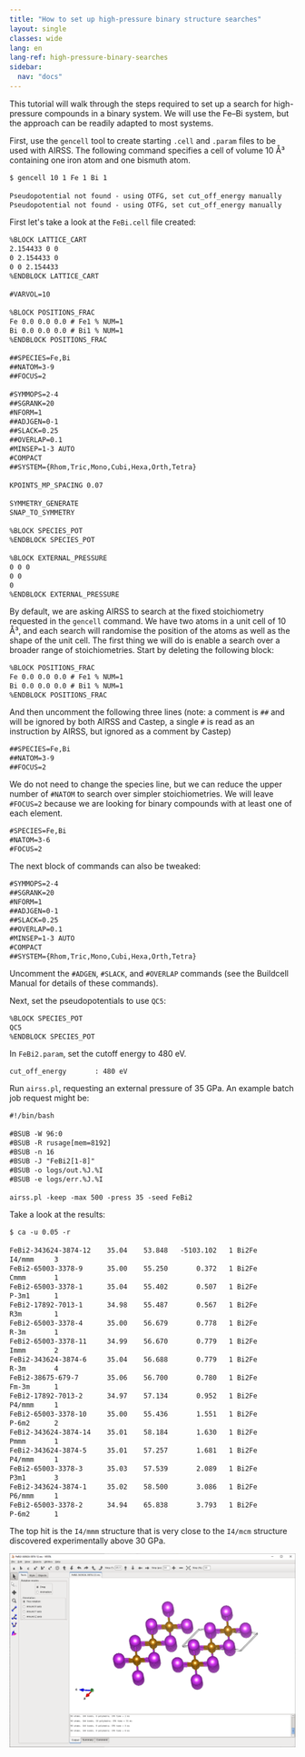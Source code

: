 ```yaml
---
title: "How to set up high-pressure binary structure searches"
layout: single
classes: wide
lang: en
lang-ref: high-pressure-binary-searches
sidebar:
  nav: "docs"
---
```


This tutorial will walk through the steps required to set up a search for high-pressure compounds in a binary system. We will use the Fe–Bi system, but the approach can be readily adapted to most systems.

First, use the `gencell` tool to create starting `.cell` and `.param` files to be used with AIRSS. The following command specifies a cell of volume 10 Å³ containing one iron atom and one bismuth atom.

```console
$ gencell 10 1 Fe 1 Bi 1

Pseudopotential not found - using OTFG, set cut_off_energy manually
Pseudopotential not found - using OTFG, set cut_off_energy manually
```
First let's take a look at the `FeBi.cell` file created:

```
%BLOCK LATTICE_CART
2.154433 0 0
0 2.154433 0
0 0 2.154433
%ENDBLOCK LATTICE_CART
 
#VARVOL=10
 
%BLOCK POSITIONS_FRAC
Fe 0.0 0.0 0.0 # Fe1 % NUM=1
Bi 0.0 0.0 0.0 # Bi1 % NUM=1
%ENDBLOCK POSITIONS_FRAC
 
##SPECIES=Fe,Bi
##NATOM=3-9
##FOCUS=2
 
#SYMMOPS=2-4
##SGRANK=20
#NFORM=1
##ADJGEN=0-1
##SLACK=0.25
##OVERLAP=0.1
#MINSEP=1-3 AUTO
#COMPACT
##SYSTEM={Rhom,Tric,Mono,Cubi,Hexa,Orth,Tetra}
 
KPOINTS_MP_SPACING 0.07
 
SYMMETRY_GENERATE
SNAP_TO_SYMMETRY
 
%BLOCK SPECIES_POT
%ENDBLOCK SPECIES_POT
 
%BLOCK EXTERNAL_PRESSURE
0 0 0
0 0
0
%ENDBLOCK EXTERNAL_PRESSURE
```

By default, we are asking AIRSS to search at the fixed stoichiometry requested in the `gencell` command. We have two atoms in a unit cell of 10 Å³, and each search will randomise the position of the atoms as well as the shape of the unit cell. The first thing we will do is enable a search over a broader range of stoichiometries. Start by deleting the following block:

````
%BLOCK POSITIONS_FRAC
Fe 0.0 0.0 0.0 # Fe1 % NUM=1
Bi 0.0 0.0 0.0 # Bi1 % NUM=1
%ENDBLOCK POSITIONS_FRAC
````

And then uncomment the following three lines (note: a comment is `##` and will be ignored by both AIRSS and Castep, a single `#` is read as an instruction by AIRSS, but ignored as a comment by Castep)

```
##SPECIES=Fe,Bi
##NATOM=3-9
##FOCUS=2
```

We do not need to change the species line, but we can reduce the upper number of `#NATOM` to search over simpler stoichiometries. We will leave `#FOCUS=2` because we are looking for binary compounds with at least one of each element.

```
#SPECIES=Fe,Bi
#NATOM=3-6
#FOCUS=2
```

The next block of commands can also be tweaked:

````
#SYMMOPS=2-4
##SGRANK=20
#NFORM=1
##ADJGEN=0-1
##SLACK=0.25
##OVERLAP=0.1
#MINSEP=1-3 AUTO
#COMPACT
##SYSTEM={Rhom,Tric,Mono,Cubi,Hexa,Orth,Tetra}
````

Uncomment the `#ADGEN`, `#SLACK`, and `#OVERLAP` commands (see the Buildcell Manual for details of these commands).

Next, set the pseudopotentials to use `QC5`:

```
%BLOCK SPECIES_POT
QC5
%ENDBLOCK SPECIES_POT
```

In `FeBi2.param`, set the cutoff energy to 480 eV.

```console
cut_off_energy       : 480 eV
```

Run `airss.pl`, requesting an external pressure of 35 GPa. An example batch job request might be:

```console
#!/bin/bash

#BSUB -W 96:0
#BSUB -R rusage[mem=8192]
#BSUB -n 16
#BSUB -J "FeBi2[1-8]"
#BSUB -o logs/out.%J.%I
#BSUB -e logs/err.%J.%I

airss.pl -keep -max 500 -press 35 -seed FeBi2
```

Take a look at the results:

```console
$ ca -u 0.05 -r

FeBi2-343624-3874-12    35.04    53.848   -5103.102   1 Bi2Fe        I4/mmm     3
FeBi2-65003-3378-9      35.00    55.250       0.372   1 Bi2Fe        Cmmm       1
FeBi2-65003-3378-1      35.04    55.402       0.507   1 Bi2Fe        P-3m1      1
FeBi2-17892-7013-1      34.98    55.487       0.567   1 Bi2Fe        R3m        1
FeBi2-65003-3378-4      35.00    56.679       0.778   1 Bi2Fe        R-3m       1
FeBi2-65003-3378-11     34.99    56.670       0.779   1 Bi2Fe        Immm       2
FeBi2-343624-3874-6     35.04    56.688       0.779   1 Bi2Fe        R-3m       4
FeBi2-38675-679-7       35.06    56.700       0.780   1 Bi2Fe        Fm-3m      1
FeBi2-17892-7013-2      34.97    57.134       0.952   1 Bi2Fe        P4/mmm     1
FeBi2-65003-3378-10     35.00    55.436       1.551   1 Bi2Fe        P-6m2      2
FeBi2-343624-3874-14    35.01    58.184       1.630   1 Bi2Fe        Pmmm       1
FeBi2-343624-3874-5     35.01    57.257       1.681   1 Bi2Fe        P4/mmm     1
FeBi2-65003-3378-3      35.03    57.539       2.089   1 Bi2Fe        P3m1       3
FeBi2-343624-3874-1     35.02    58.500       3.086   1 Bi2Fe        P6/mmm     1
FeBi2-65003-3378-2      34.94    65.838       3.793   1 Bi2Fe        P-6m2      1
```

The top hit is the `I4/mmm` structure that is very close to the `I4/mcm` structure discovered experimentally above 30 GPa.

![](../assets/images/high-pressure-binary-search-1.png)

